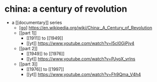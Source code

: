 # china: a century of revolution

- a [[documentary]] series
  - [[go]] https://en.wikipedia.org/wiki/China:_A_Century_of_Revolution
  - [[part 1]]
    - [[1911]] to [[1949]]
    - [[yt]] https://www.youtube.com/watch?v=I5cl0GjPjy4
  - [[part 2]]
    - [[1949]] to [[1976]]
    - [[yt]] https://www.youtube.com/watch?v=PJyoX_vrlns
  - [[part 3]]
    - [[1976]] to [[1997]]
    - [[yt]] https://www.youtube.com/watch?v=Fh9Qma_V4h4

[//begin]: # "Autogenerated link references for markdown compatibility"
[go]: go "Go"
[//end]: # "Autogenerated link references"
